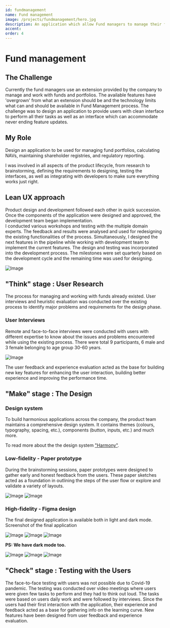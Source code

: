 ```yaml
---
id: fundmanagement
name: Fund management
image: /projects/fundmanagement/hero.jpg
description: An application which allow Fund managers to manage their funds, portfolios, daily tasks like NAv calculations and managing shareholder registries.
accent:
order: 4
---
```


# Fund management

## The Challenge

Currently the fund managers use an extension provided by the company to manage and work with funds and portfolios. The available features have 'overgrown' from what an extension should be and the technology limits what can and should be available in Fund Management process. The challenge was to design an application to provide users with clean interface to perform all their tasks as well as an interface which can accommodate never ending feature updates.

## My Role

Design an application to be used for managing fund portfolios, calculating NAVs, maintaining shareholder registries, and regulatory reporting. 

I was involved in all aspects of the product lifecycle, from research to brainstorming, defining the requirements to designing, testing the interfaces, as well as integrating with developers to make sure everything works just right.

## Lean UX approach

Product design and development followed each other in quick succession. Once the components of the application were designed and approved, the development team began implementation.  
I conducted various workshops and testing with the multiple domain experts. The feedback and results were analysed and used for redesigning the existing functionalities of the process. Simultaneously, I designed the next features in the pipeline while working with development team to implement the current features.
The design and testing was incorporated into the development process. The milestones were set quarterly based on the development cycle and the remaining time was used for designing.

![Image](/projects/fundmanagement/fm_lean_ux_cycle.png)

## "Think" stage : User Research

The process for managing and working with funds already existed. User interviews and heuristic evaluation was conducted over the existing process to identify major problems and requirements for the design phase.

### User Interviews

Remote and face-to-face interviews were conducted with users with different expertise to know about the issues and problems encountered while using the existing process. There were total 9 participants, 6 male and 3 female belonging to age group 30-60 years. 

![Image](/projects/fundmanagement/userinterviews.png)

<!-- Understanding the complexities of the process while providing a design solution which is accessible and has a low learning curve. -->
The user feedback and experience evaluation acted as the base for building new key features for enhancing the user interaction, building better experience and improving the performance time.

<!-- ### Information Structure & Task Flow -->

<!-- Creating information flow and structuring data was of utmost importance as the flow would have a major impact in providing smooth user experience. The structure would also help users to perform tasks in an efficient manner and save time. -->

## "Make" stage : The Design

### Design system

To build harmonious applications across the company, the product team maintains a comprehensive design system. It contains themes (colours, typography, spacing, etc.), components (button, inputs, etc.) and much more.

<!-- Put an image here. -->

To read more about the the design system ["Harmony"](/project/harmony).

### Low-fidelity - Paper prototype

During the brainstorming sessions, paper prototypes were designed to gather early and honest feedback from the users. These paper sketches acted as a foundation in outlining the steps of the user flow or explore and validate a variety of layouts.

![Image](/projects/fundmanagement/FA_FUND-low_fidelity-1.jpg)
![Image](/projects/fundmanagement/FA_FUND-low_fidelity-2.jpg)

### High-fidelity - Figma design

The final designed application is available both in light and dark mode. Screenshot of the final application

![Image](/projects/fundmanagement/fm_details_light.png)
![Image](/projects/fundmanagement/fm_summary_light.png)
![Image](/projects/fundmanagement/fm_warnings_light.png)

**PS: We have dark mode too.**

![Image](/projects/fundmanagement/fm_details_dark.png)
![Image](/projects/fundmanagement/fm_summary_dark.png)
![Image](/projects/fundmanagement/fm_warnings_dark.png)

## "Check" stage : Testing with the Users
The face-to-face testing with users was not possible due to Covid-19 pandemic. The testing was conducted over video meetings where users were given few tasks to perform and they had to think out loud. The tasks were based on users daily work and were followed by interviews. Since the users had their first interaction with the application, their experience and feedback acted as a base for gathering info on the learning curve. New features have been designed  from user feedback and experience evaluation.
